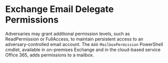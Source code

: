 # Exchange Email Delegate Permissions

Adversaries may grant additional permission levels, such as ReadPermission or FullAccess, to maintain persistent access to an adversary-controlled email account. The `Add-MailboxPermission` PowerShell cmdlet, available in on-premises Exchange and in the cloud-based service Office 365, adds permissions to a mailbox.
